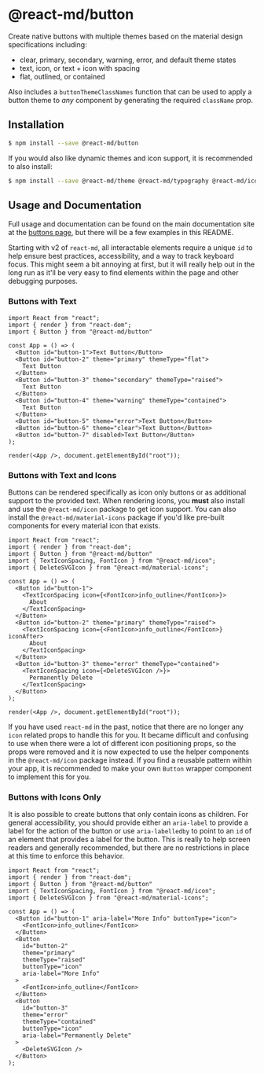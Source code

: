 # @react-md/button

Create native buttons with multiple themes based on the material design
specifications including:

- clear, primary, secondary, warning, error, and default theme states
- text, icon, or text + icon with spacing
- flat, outlined, or contained

Also includes a `buttonThemeClassNames` function that can be used to apply a
button theme to _any_ component by generating the required `className` prop.

## Installation

```sh
$ npm install --save @react-md/button
```

If you would also like dynamic themes and icon support, it is recommended to
also install:

```sh
$ npm install --save @react-md/theme @react-md/typography @react-md/icon
```

## Usage and Documentation

Full usage and documentation can be found on the main documentation site at the
[buttons page](https://react-md.mlaursen.com/packages/buttons), but there will
be a few examples in this README.

Starting with v2 of `react-md`, all interactable elements require a unique `id`
to help ensure best practices, accessibility, and a way to track keyboard focus.
This might seem a bit annoying at first, but it will really help out in the long
run as it'll be very easy to find elements within the page and other debugging
purposes.

### Buttons with Text

```tsx
import React from "react";
import { render } from "react-dom";
import { Button } from "@react-md/button"

const App = () => (
  <Button id="button-1">Text Button</Button>
  <Button id="button-2" theme="primary" themeType="flat">
    Text Button
  </Button>
  <Button id="button-3" theme="secondary" themeType="raised">
    Text Button
  </Button>
  <Button id="button-4" theme="warning" themeType="contained">
    Text Button
  </Button>
  <Button id="button-5" theme="error">Text Button</Button>
  <Button id="button-6" theme="clear">Text Button</Button>
  <Button id="button-7" disabled>Text Button</Button>
);

render(<App />, document.getElementById("root"));
```

### Buttons with Text and Icons

Buttons can be rendered specifically as icon only buttons or as additional
support to the provided text. When rendering icons, you **must** also install
and use the `@react-md/icon` package to get icon support. You can also install
the `@react-md/material-icons` package if you'd like pre-built components for
every material icon that exists.

```tsx
import React from "react";
import { render } from "react-dom";
import { Button } from "@react-md/button"
import { TextIconSpacing, FontIcon } from "@react-md/icon";
import { DeleteSVGIcon } from "@react-md/material-icons";

const App = () => (
  <Button id="button-1">
    <TextIconSpacing icon={<FontIcon>info_outline</FontIcon>}>
      About
    </TextIconSpacing>
  </Button>
  <Button id="button-2" theme="primary" themeType="raised">
    <TextIconSpacing icon={<FontIcon>info_outline</FontIcon>} iconAfter>
      About
    </TextIconSpacing>
  </Button>
  <Button id="button-3" theme="error" themeType="contained">
    <TextIconSpacing icon={<DeleteSVGIcon />}>
      Permanently Delete
    </TextIconSpacing>
  </Button>
);

render(<App />, document.getElementById("root"));
```

If you have used `react-md` in the past, notice that there are no longer any
`icon` related props to handle this for you. It became difficult and confusing
to use when there were a lot of different icon positioning props, so the props
were removed and it is now expected to use the helper components in the
`@react-md/icon` package instead. If you find a reusable pattern within your
app, it is recommended to make your own `Button` wrapper component to implement
this for you.

### Buttons with Icons Only

It is also possible to create buttons that only contain icons as children. For
general accessibility, you should provide either an `aria-label` to provide a
label for the action of the button or use `aria-labelledby` to point to an `id`
of an element that provides a label for the button. This is really to help
screen readers and generally recommended, but there are no restrictions in place
at this time to enforce this behavior.

```tsx
import React from "react";
import { render } from "react-dom";
import { Button } from "@react-md/button"
import { TextIconSpacing, FontIcon } from "@react-md/icon";
import { DeleteSVGIcon } from "@react-md/material-icons";

const App = () => (
  <Button id="button-1" aria-label="More Info" buttonType="icon">
    <FontIcon>info_outline</FontIcon>
  </Button>
  <Button
    id="button-2"
    theme="primary"
    themeType="raised"
    buttonType="icon"
    aria-label="More Info"
  >
    <FontIcon>info_outline</FontIcon>
  </Button>
  <Button
    id="button-3"
    theme="error"
    themeType="contained"
    buttonType="icon"
    aria-label="Permanently Delete"
  >
    <DeleteSVGIcon />
  </Button>
);
```
